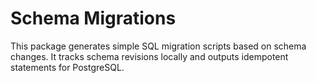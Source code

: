 # Schema Migrations

This package generates simple SQL migration scripts based on schema changes.
It tracks schema revisions locally and outputs idempotent statements for
PostgreSQL.
